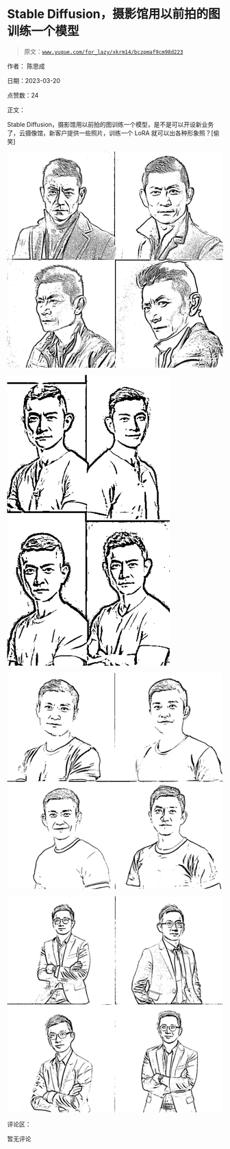 # Stable Diffusion，摄影馆用以前拍的图训练一个模型

> 原文：[`www.yuque.com/for_lazy/xkrm14/bczpmaf9cm98d223`](https://www.yuque.com/for_lazy/xkrm14/bczpmaf9cm98d223)

作者： 陈思成

日期：2023-03-20

点赞数：24

正文：

Stable Diffusion，摄影馆用以前拍的图训练一个模型，是不是可以开设新业务了，云摄像馆，新客户提供一些照片，训练一个 LoRA 就可以出各种形象照？[偷笑]

![](img/ab230aab123c2d5bec7a99140ec17de5.png)

![](img/a8f7586a01f774ddda057b11491f1ee4.png)

![](img/a062c994a0fce9c3716fa9dc8fbd0d8f.png)

![](img/f99e8b1061670b3a17c8f6b8e8a6713e.png)

评论区：

暂无评论

